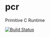 # pcr
Primitive C Runtime

[![Build Status](https://travis-ci.com/achakravarti/pcr.svg?branch=master)](https://travis-ci.com/achakravarti/pcr)

